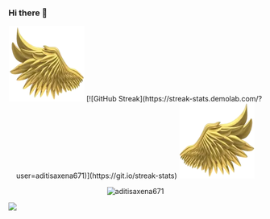 ### Hi there 👋

<!--
**aditisaxena671/aditisaxena671** is a ✨ _special_ ✨ repository because its `README.md` (this file) appears on your GitHub profile.

Here are some ideas to get you started:

- 🔭 I’m currently working on ...
- 🌱 I’m currently learning ...
- 👯 I’m looking to collaborate on ...
- 🤔 I’m looking for help with ...
- 💬 Ask me about ...
- 📫 How to reach me: ...
- 😄 Pronouns: ...
- ⚡ Fun fact: ...
-->
<p align="center">
<img height="150" width="150" src="WEBP/left.webp">
[![GitHub Streak](https://streak-stats.demolab.com/?user=aditisaxena671)](https://git.io/streak-stats)
<img height="150" width="150" src="WEBP/right.webp">
  </p>
<p align="center">
  
  <img src="https://github-readme-stats.vercel.app/api/top-langs?username=aditisaxena671&show_icons=true&locale=en&layout=compact" alt="aditisaxena671" />
  
</p>



 <img src="https://github-readme-activity-graph.vercel.app/graph?username=aditisaxena671&theme=react-dark&hide_border=true" />
